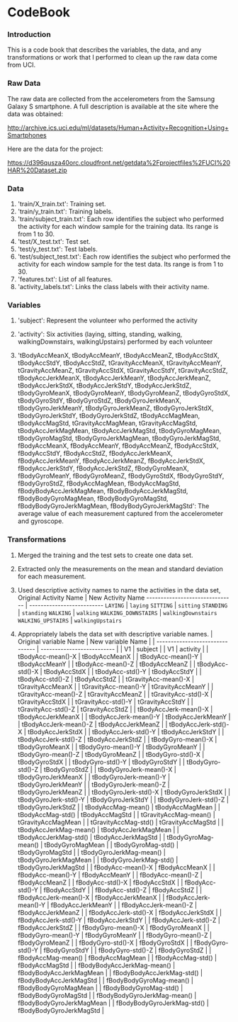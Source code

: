 CodeBook
=================================
### Introduction
This is a code book that describes the variables, the data, and any transformations or work that I performed to clean up the raw data come from UCI.

### Raw Data
The raw data are collected from the accelerometers from the Samsung Galaxy S smartphone. A full description is available at the site where the data was obtained: 

http://archive.ics.uci.edu/ml/datasets/Human+Activity+Recognition+Using+Smartphones 

Here are the data for the project: 

https://d396qusza40orc.cloudfront.net/getdata%2Fprojectfiles%2FUCI%20HAR%20Dataset.zip 
 
### Data
1. 'train/X_train.txt': Training set.
2. 'train/y_train.txt': Training labels.
3. 'train/subject_train.txt': Each row identifies the subject who performed the activity for each window sample for the training data. Its range is from 1 to 30. 
4. 'test/X_test.txt': Test set.
5. 'test/y_test.txt': Test labels.
6. 'test/subject_test.txt': Each row identifies the subject who performed the activity for each window sample for the test data. Its range is from 1 to 30. 
7. 'features.txt': List of all features.
8. 'activity_labels.txt': Links the class labels with their activity name. 

### Variables
1. 'subject': 
Represent the volunteer who performed the activity

2. 'activity': 
Six activities (laying, sitting, standing, walking, walkingDownstairs, walkingUpstairs) performed by each volunteer

3. 'tBodyAccMeanX, tBodyAccMeanY, tBodyAccMeanZ, tBodyAccStdX, tBodyAccStdY, tBodyAccStdZ, tGravityAccMeanX, tGravityAccMeanY, tGravityAccMeanZ, tGravityAccStdX, tGravityAccStdY, tGravityAccStdZ, tBodyAccJerkMeanX, tBodyAccJerkMeanY, tBodyAccJerkMeanZ, tBodyAccJerkStdX, tBodyAccJerkStdY, tBodyAccJerkStdZ, tBodyGyroMeanX, tBodyGyroMeanY, tBodyGyroMeanZ, tBodyGyroStdX, tBodyGyroStdY, tBodyGyroStdZ, tBodyGyroJerkMeanX, tBodyGyroJerkMeanY, tBodyGyroJerkMeanZ, tBodyGyroJerkStdX, tBodyGyroJerkStdY, tBodyGyroJerkStdZ, tBodyAccMagMean, tBodyAccMagStd, tGravityAccMagMean, tGravityAccMagStd, tBodyAccJerkMagMean, tBodyAccJerkMagStd, tBodyGyroMagMean, tBodyGyroMagStd, tBodyGyroJerkMagMean, tBodyGyroJerkMagStd, fBodyAccMeanX, fBodyAccMeanY, fBodyAccMeanZ, fBodyAccStdX, fBodyAccStdY, fBodyAccStdZ, fBodyAccJerkMeanX, fBodyAccJerkMeanY, fBodyAccJerkMeanZ, fBodyAccJerkStdX, fBodyAccJerkStdY, fBodyAccJerkStdZ, fBodyGyroMeanX, fBodyGyroMeanY, fBodyGyroMeanZ, fBodyGyroStdX, fBodyGyroStdY, fBodyGyroStdZ, fBodyAccMagMean, fBodyAccMagStd, fBodyBodyAccJerkMagMean, fBodyBodyAccJerkMagStd, fBodyBodyGyroMagMean, fBodyBodyGyroMagStd, fBodyBodyGyroJerkMagMean, fBodyBodyGyroJerkMagStd':
The average value of each measurement captured from the accelerometer and gyroscope.
 
### Transformations
1. Merged the training and the test sets to create one data set.
2. Extracted only the measurements on the mean and standard deviation for each measurement. 
3. Used descriptive activity names to name the activities in the data set, 
 Original Activity Name           | New Activity Name 
 ------------------------------- | -------------------------- 
 `LAYING`                     | `laying`
 `SITTING`            | `sitting`
  `STANDING`           | `standing`
 `WALKING`             | `walking`
  `WALKING_DOWNSTAIRS`           | `walkingDownstairs`
 `WALKING_UPSTAIRS`             | `walkingUpstairs`


4. Appropriately labels the data set with descriptive variable names. 
| Original variable Name | New variable Name |
| ------------------------------- | -------------------------- |
| V1 | subject |
| V1 | activity |
| tBodyAcc-mean()-X | tBodyAccMeanX |
| tBodyAcc-mean()-Y | tBodyAccMeanY |
| tBodyAcc-mean()-Z | tBodyAccMeanZ |
| tBodyAcc-std()-X | tBodyAccStdX |
| tBodyAcc-std()-Y | tBodyAccStdY |
| tBodyAcc-std()-Z | tBodyAccStdZ |
| tGravityAcc-mean()-X | tGravityAccMeanX |
| tGravityAcc-mean()-Y | tGravityAccMeanY |
| tGravityAcc-mean()-Z | tGravityAccMeanZ |
| tGravityAcc-std()-X | tGravityAccStdX |
| tGravityAcc-std()-Y | tGravityAccStdY |
| tGravityAcc-std()-Z | tGravityAccStdZ |
| tBodyAccJerk-mean()-X | tBodyAccJerkMeanX |
| tBodyAccJerk-mean()-Y | tBodyAccJerkMeanY |
| tBodyAccJerk-mean()-Z | tBodyAccJerkMeanZ |
| tBodyAccJerk-std()-X | tBodyAccJerkStdX |
| tBodyAccJerk-std()-Y | tBodyAccJerkStdY |
| tBodyAccJerk-std()-Z | tBodyAccJerkStdZ |
| tBodyGyro-mean()-X | tBodyGyroMeanX |
| tBodyGyro-mean()-Y | tBodyGyroMeanY |
| tBodyGyro-mean()-Z | tBodyGyroMeanZ |
| tBodyGyro-std()-X | tBodyGyroStdX |
| tBodyGyro-std()-Y | tBodyGyroStdY |
| tBodyGyro-std()-Z | tBodyGyroStdZ |
| tBodyGyroJerk-mean()-X | tBodyGyroJerkMeanX |
| tBodyGyroJerk-mean()-Y | tBodyGyroJerkMeanY |
| tBodyGyroJerk-mean()-Z | tBodyGyroJerkMeanZ |
| tBodyGyroJerk-std()-X | tBodyGyroJerkStdX |
| tBodyGyroJerk-std()-Y | tBodyGyroJerkStdY |
| tBodyGyroJerk-std()-Z | tBodyGyroJerkStdZ |
| tBodyAccMag-mean() | tBodyAccMagMean |
| tBodyAccMag-std() | tBodyAccMagStd |
| tGravityAccMag-mean() | tGravityAccMagMean |
| tGravityAccMag-std() | tGravityAccMagStd |
| tBodyAccJerkMag-mean() | tBodyAccJerkMagMean |
| tBodyAccJerkMag-std() | tBodyAccJerkMagStd |
| tBodyGyroMag-mean() | tBodyGyroMagMean |
| tBodyGyroMag-std() | tBodyGyroMagStd |
| tBodyGyroJerkMag-mean() | tBodyGyroJerkMagMean |
| tBodyGyroJerkMag-std() | tBodyGyroJerkMagStd |
| fBodyAcc-mean()-X | fBodyAccMeanX |
| fBodyAcc-mean()-Y | fBodyAccMeanY |
| fBodyAcc-mean()-Z | fBodyAccMeanZ |
| fBodyAcc-std()-X | fBodyAccStdX |
| fBodyAcc-std()-Y | fBodyAccStdY |
| fBodyAcc-std()-Z | fBodyAccStdZ |
| fBodyAccJerk-mean()-X | fBodyAccJerkMeanX |
| fBodyAccJerk-mean()-Y | fBodyAccJerkMeanY |
| fBodyAccJerk-mean()-Z | fBodyAccJerkMeanZ |
| fBodyAccJerk-std()-X | fBodyAccJerkStdX |
| fBodyAccJerk-std()-Y | fBodyAccJerkStdY |
| fBodyAccJerk-std()-Z | fBodyAccJerkStdZ |
| fBodyGyro-mean()-X | fBodyGyroMeanX |
| fBodyGyro-mean()-Y | fBodyGyroMeanY |
| fBodyGyro-mean()-Z | fBodyGyroMeanZ |
| fBodyGyro-std()-X | fBodyGyroStdX |
| fBodyGyro-std()-Y | fBodyGyroStdY |
| fBodyGyro-std()-Z | fBodyGyroStdZ |
| fBodyAccMag-mean() | fBodyAccMagMean |
| fBodyAccMag-std() | fBodyAccMagStd |
| fBodyBodyAccJerkMag-mean() | fBodyBodyAccJerkMagMean |
| fBodyBodyAccJerkMag-std() | fBodyBodyAccJerkMagStd |
| fBodyBodyGyroMag-mean() | fBodyBodyGyroMagMean |
| fBodyBodyGyroMag-std() | fBodyBodyGyroMagStd |
| fBodyBodyGyroJerkMag-mean() | fBodyBodyGyroJerkMagMean |
| fBodyBodyGyroJerkMag-std() | fBodyBodyGyroJerkMagStd |

